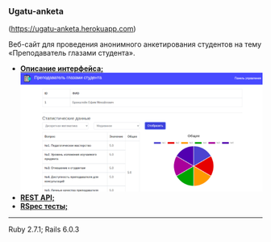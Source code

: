 ### Ugatu-anketa

(https://ugatu-anketa.herokuapp.com)  

Веб-сайт для проведения анонимного анкетирования студентов на тему «Преподаватель глазами студента».

- **[Описание интерфейса;](interface.md)**
  ![Статистика 1](.readme-images/7-small.png)
- **[REST API;](restapi.md)**
- **[RSpec тесты;](rspec.md)**


_ _ _
Ruby 2.7.1; Rails 6.0.3